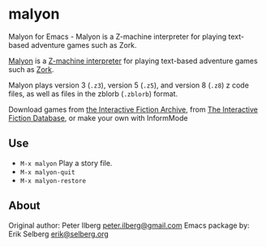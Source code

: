 # malyon
Malyon for Emacs - Malyon is a Z-machine interpreter for playing
text-based adventure games such as Zork.

[Malyon](http://www.ifarchive.org/if-archive/infocom/interpreters/emacs/)  is a [Z-machine interpreter](http://ifwiki.org/index.php/Interpreter) for playing text-based adventure games such as [Zork](https://en.wikipedia.org/wiki/Zork).

Malyon plays version 3 (`.z3`), version 5 (`.z5`), and version 8 (`.z8`) z code files, as well as files in the zblorb (`.zblorb`) format.

Download games from [the Interactive Fiction Archive](http://www.ifarchive.org/indexes/if-archiveXgamesXzcode.html), from [The Interactive Fiction Database](http://ifdb.tads.org/), or make your own with InformMode

## Use ##

* `M-x malyon`           Play a story file.
* `M-x malyon-quit`
* `M-x malyon-restore`

## About ##

Original author: Peter Ilberg <peter.ilberg@gmail.com>
Emacs package by: Erik Selberg <erik@selberg.org>
